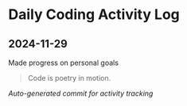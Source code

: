 # Daily Coding Activity Log

## 2024-11-29

Made progress on personal goals

> Code is poetry in motion.

*Auto-generated commit for activity tracking*
